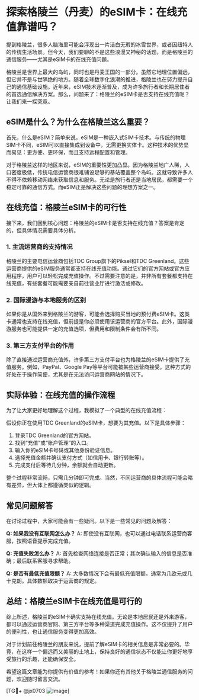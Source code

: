 # 探索格陵兰（丹麦）的eSIM卡：在线充值靠谱吗？

提到格陵兰，很多人脑海里可能会浮现出一片洁白无瑕的冰雪世界，或者因纽特人的传统生活场景。但今天，我们要聊的不是这些浪漫又神秘的话题，而是格陵兰的通信服务——尤其是eSIM卡的在线充值问题。

格陵兰是世界上最大的岛屿，同时也是丹麦王国的一部分。虽然它地理位置偏远，但它并不是与世隔绝的地方。随着全球数字化浪潮的推进，格陵兰也在努力提升自己的通信基础设施。近年来，eSIM技术逐渐普及，成为许多旅行者和长期居住者的首选通信解决方案。那么，问题来了：格陵兰的eSIM卡是否支持在线充值呢？让我们来一探究竟。

## eSIM是什么？为什么在格陵兰这么重要？

首先，什么是eSIM？简单来说，eSIM是一种嵌入式SIM卡技术。与传统的物理SIM卡不同，eSIM可以直接集成到设备中，无需更换实体卡。这种技术的优势显而易见：更方便、更环保，而且支持远程配置和管理。

对于格陵兰这样的地区来说，eSIM的重要性更加凸显。因为格陵兰地广人稀，人口密度极低，传统电信运营商很难铺设足够的基站覆盖整个岛屿。这就导致许多人不得不依赖移动网络来获取信息和服务。无论是旅行者还是当地居民，都需要一个稳定可靠的通信方式。而eSIM正是解决这些问题的理想方案之一。

## 在线充值：格陵兰eSIM卡的可行性

接下来，我们回到核心问题：格陵兰的eSIM卡是否支持在线充值？答案是肯定的，但具体情况需要具体分析。

### 1. **主流运营商的支持情况**
格陵兰的主要电信运营商包括TDC Group旗下的Piksel和TDC Greenland。这些运营商提供的eSIM服务通常都支持在线充值功能。通过它们的官方网站或官方应用程序，用户可以轻松完成充值操作。不过需要注意的是，并非所有套餐都支持在线充值，有些套餐可能需要亲自前往营业厅进行激活或修改。

### 2. **国际漫游与本地服务的区别**
如果你是从国外来到格陵兰的游客，可能会选择购买当地的预付费eSIM卡。这类卡通常也支持在线充值，但前提是你必须使用该运营商的官方平台。此外，国际漫游服务也可能提供一定的充值选项，但费用和限制条件会有所不同。

### 3. **第三方支付平台的作用**
除了直接通过运营商充值外，许多第三方支付平台也为格陵兰的eSIM卡提供了充值服务。例如，PayPal、Google Pay等平台可能被某些运营商接受。这种方式的好处在于操作简便，尤其是在无法访问运营商网站的情况下。

## 实际体验：在线充值的操作流程

为了让大家更好地理解这个过程，我模拟了一个典型的在线充值流程：

假设你正在使用TDC Greenland的eSIM卡，想要为其充值。以下是具体步骤：
1. 登录TDC Greenland的官方网站。
2. 找到“充值”或“账户管理”的入口。
3. 输入你的eSIM卡号码或其他身份验证信息。
4. 选择充值金额并确认支付方式（如信用卡、银行转账等）。
5. 完成支付后等待几分钟，余额就会自动更新。

整个过程非常流畅，只需几分钟即可完成。当然，不同运营商的具体流程可能会略有差异，但大体上都遵循类似的逻辑。

## 常见问题解答

在讨论过程中，大家可能会有一些疑问。以下是一些常见的问题及解答：

**Q: 如果我没有互联网怎么办？**
A: 即使没有互联网，也可以通过电话联系运营商客服，按照语音提示完成充值。

**Q: 充值失败怎么办？**
A: 首先检查网络连接是否正常；其次确认输入的信息是否准确；最后联系客服寻求帮助。

**Q: 是否有最低充值限额？**
A: 大多数情况下会有最低充值限额，通常为几欧元或几十克朗。具体数额取决于运营商的规定。

## 总结：格陵兰eSIM卡在线充值是可行的

综上所述，格陵兰的eSIM卡确实支持在线充值。无论是本地居民还是外来游客，都可以通过运营商官网、第三方平台等多种渠道完成充值操作。这不仅提升了用户的便利性，也让通信服务变得更加高效。

对于计划前往格陵兰的朋友来说，提前了解eSIM卡的相关信息是非常必要的。毕竟，在这样一个偏远而又美丽的土地上，保持良好的通信状态不仅能让你更好地享受旅行的乐趣，还能确保安全。

希望这篇文章能为你提供有价值的参考！如果你还有其他关于格陵兰通信服务的问题，欢迎随时留言交流。

[TG💪+ @jx0703 ![Image](https://github.com/user-attachments/assets/dbca1d08-cadb-493c-b0ec-ad6f7a83f270)]